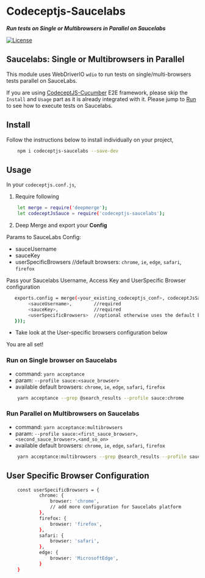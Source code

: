 # Codeceptjs-Saucelabs

***Run tests on Single or Multibrowsers in Parallel on Saucelabs***

[![License](https://img.shields.io/npm/l/codeceptjs-saucelabs.svg)](LICENSE)

## Saucelabs: Single or Multibrowsers in Parallel

This module uses WebDriverIO `wdio` to run tests on single/multi-browsers tests parallel on SauceLabs.

If you are using [CodeceptJS-Cucumber](https://github.com/gkushang/codeceptjs-e2e/tree/master/packages/codeceptjs-cucumber) E2E framework, please skip the `Install` and `Usage` part as it is already integrated with it. Please jump to [Run](https://github.com/gkushang/codeceptjs-e2e/blob/master/packages/codeceptjs-saucelabs/README.md#run) to see how to execute tests on Saucelabs.

## Install

Follow the instructions below to install individually on your project, 

```bash
    npm i codeceptjs-saucelabs --save-dev
```

## Usage

In your `codeceptjs.conf.js`,

1. Require following

```bash
    let merge = require('deepmerge');
    let codeceptJsSauce = require('codeceptjs-saucelabs');
```

2. Deep Merge and export your **Config** 

Params to SauceLabs Config:
* sauceUsername <required>
* sauceKey <required>
* userSpecificBrowsers <optional> //default browsers: `chrome`, `ie`, `edge`, `safari`, `firefox`

Pass your Saucelabs Username, Access Key and UserSpecific Browser configuration 
```bash
   exports.config = merge(<your_existing_codeceptjs_conf>, codeceptJsSauce.conf({
		<sauceUsername>, 		//required
		<sauceKey>,				//required
		<userSpecificBrowsers>	//optional otherwise uses the default browser configuration
   }));

```

* Take look at the User-specific browsers configuration below

You are all set!

### Run on Single browser on Saucelabs

* command: `yarn acceptance`
* param: `--profile sauce:<sauce_browser>`
* available default browsers: `chrome`, `ie`, `edge`, `safari`, `firefox`

```bash
    yarn acceptance --grep @search_results --profile sauce:chrome
```

### Run Parallel on Multibrowsers on Saucelabs

* command: `yarn acceptance:multibrowsers`
* param: `--profile sauce:<first_sauce_browser>,<second_sauce_browser>,<and_so_on>`
* available default browsers: `chrome`, `ie`, `edge`, `safari`, `firefox`

```bash
    yarn acceptance:multibrowsers --grep @search_results --profile sauce:chrome,ie
```

## User Specific Browser Configuration

```bash
	const userSpecificBrowsers = {
            chrome: {
                browser: 'chrome',
                // add more configuration for Saucelabs platform
            },
            firefox: {
                browser: 'firefox',
            },
            safari: {
                browser: 'safari',
            },
            edge: {
                browser: 'MicrosoftEdge',
            }
	}
```


